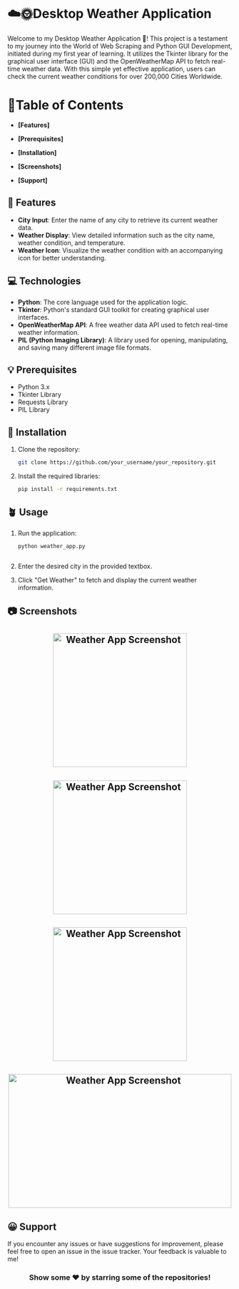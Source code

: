 # ☁️🌞Desktop Weather Application

Welcome to my Desktop Weather Application 🚀! This project is a testament to my journey into the World of Web Scraping and Python GUI Development, initiated during my first year of learning.  It utilizes the Tkinter library for the graphical user interface (GUI) and the OpenWeatherMap API to fetch real-time weather data. With this simple yet effective application, users can check the current weather conditions for over 200,000 Cities Worldwide.

# 🧐Table of Contents

- **[Features]**

- **[Prerequisites]**

- **[Installation]**

- **[Screenshots]**

- **[Support]**
  
## 🚀 Features
- **City Input**: Enter the name of any city to retrieve its current weather data.
- **Weather Display**: View detailed information such as the city name, weather condition, and temperature.
- **Weather Icon**: Visualize the weather condition with an accompanying icon for better understanding.

## 💻 Technologies
- **Python**: The core language used for the application logic.
- **Tkinter**: Python's standard GUI toolkit for creating graphical user interfaces.
- **OpenWeatherMap API**: A free weather data API used to fetch real-time weather information.
- **PIL (Python Imaging Library)**: A library used for opening, manipulating, and saving many different image file formats.

## 💡 Prerequisites
- Python 3.x
- Tkinter Library
- Requests Library
- PIL Library

## 🙌 Installation
1. Clone the repository:
   ```bash
   git clone https://github.com/your_username/your_repository.git

2.  Install the required libraries:
    ```bash
    pip install -r requirements.txt

## 🪴 Usage
1.  Run the application:

    ```bash
    python weather_app.py
   
2.  Enter the desired city in the provided textbox.

3.  Click "Get Weather" to fetch and display the current weather information.

## 📷 Screenshots
<div>
   <h2 align="center"><img src="./Screenshots/Screenshot_profile.png" alt="Weather App Screenshot" width="300" height="300"></h2>
   <h2 align="center"><img src="./Screenshots/Screenshot_city.png" alt="Weather App Screenshot" width="300" height="300"></h2>
   <h2 align="center"><img src="./Screenshots/Screenshot1.png" alt="Weather App Screenshot"   width="300" height="300"></h2>
   <h2 align="center"><img src="./Screenshots/Screenshot3.png" alt="Weather App Screenshot"   width="500" height="300"></h2>
</div>


## 😀 Support
If you encounter any issues or have suggestions for improvement, please feel free to open an issue in the issue tracker. Your feedback is valuable to me!

<div align="center">
  
### Show some ❤️ by starring some of the repositories!

</div>
